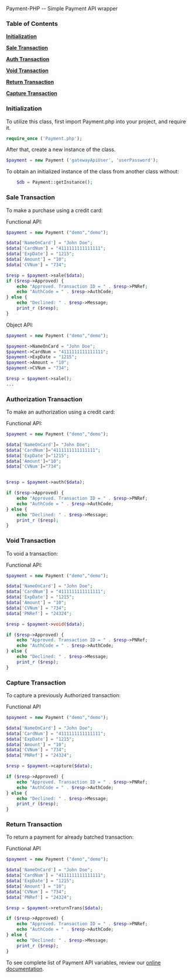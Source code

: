 Payment-PHP -- Simple Payment API wrapper

### Table of Contents
**[Initialization](#initialization)**

**[Sale Transaction](#sale-transaction)**

**[Auth Transaction](#authorization-transaction)**

**[Void Transaction](#void-transaction)**

**[Return Transaction](#return-transaction)**

**[Capture Transaction](#capture-transaction)**

### Initialization
To utilize this class, first import Payment.php into your project, and require it.

```php
require_once ('Payment.php');
```

After that, create a new instance of the class.

```php
$payment = new Payment ('gatewayApiUser', 'userPassword');
```

To obtain an initialized instance of the class from another class without:
```php
    $db = Payment::getInstance();
```

### Sale Transaction
To make a purchase using a credit card:

Functional API:
```php
$payment = new Payment ("demo","demo");

$data['NameOnCard'] = "John Doe";
$data['CardNum'] = "4111111111111111";
$data['ExpDate'] = "1215";
$data['Amount'] = "10";
$data['CVNum'] = "734";

$resp = $payment->sale($data);
if ($resp->Approved) {
    echo "Approved. Transaction ID = " . $resp->PNRef;
    echo "AuthCode = " . $resp->AuthCode;
} else {
    echo "Declined: " . $resp->Message;
    print_r ($resp);
}

```

Object API:
```php
$payment = new Payment ("demo","demo");

$payment->NameOnCard = "John Doe";
$payment->CardNum = "4111111111111111";
$payment->ExpDate = "1215";
$payment->Amount = "10";
$payment->CVNum = "734";

$resp = $payment->sale();
...
```

### Authorization Transaction
To make an authorization using a credit card:

Functional API:
```php
$payment = new Payment ("demo","demo");

$data['NameOnCard']= "John Doe";
$data['CardNum']="4111111111111111";
$data['ExpDate']="1215";
$data['Amount']="10";
$data['CVNum']="734";


$resp = $payment->auth($data);

if ($resp->Approved) {
    echo "Approved. Transaction ID = " . $resp->PNRef;
    echo "AuthCode = " . $resp->AuthCode;
} else {
    echo "Declined: " . $resp->Message;
    print_r ($resp);
}
```

### Void Transaction

To void a transaction:

Functional API:
```php
$payment = new Payment ("demo","demo");

$data['NameOnCard'] = "John Doe";
$data['CardNum'] = "4111111111111111";
$data['ExpDate'] = "1215";
$data['Amount'] = "10";
$data['CVNum'] = "734";
$data['PNRef'] = "24324";

$resp = $payment->void($data);

if ($resp->Approved) {
    echo "Approved. Transaction ID = " . $resp->PNRef;
    echo "AuthCode = " . $resp->AuthCode;
} else {
    echo "Declined: " . $resp->Message;
    print_r ($resp);
}
```

### Capture Transaction

To capture a previously Authorized transaction:

Functional API
```php
$payment = new Payment ("demo","demo");

$data['NameOnCard'] = "John Doe";
$data['CardNum'] = "4111111111111111";
$data['ExpDate'] = "1215";
$data['Amount'] = "10";
$data['CVNum'] = "734";
$data['PNRef'] = "24324";

$resp = $payment->capture($data);

if ($resp->Approved) {
    echo "Approved. Transaction ID = " . $resp->PNRef;
    echo "AuthCode = " . $resp->AuthCode;
} else {
    echo "Declined: " . $resp->Message;
    print_r ($resp);
}
```

### Return Transaction

To return a payment for already batched transaction:

Functional API

```php
$payment = new Payment ("demo","demo");

$data['NameOnCard'] = "John Doe";
$data['CardNum'] = "4111111111111111";
$data['ExpDate'] = "1215";
$data['Amount'] = "10";
$data['CVNum'] = "734";
$data['PNRef'] = "24324";

$resp = $payment->returnTrans($data);

if ($resp->Approved) {
    echo "Approved. Transaction ID = " . $resp->PNRef;
    echo "AuthCode = " . $resp->AuthCode;
} else {
    echo "Declined: " . $resp->Message;
    print_r ($resp);
}
```

To see complete list of Payment API variables, review our <a href='https://secure.suregate.net/vt/nethelp/Documents/processcreditcard.htm'>online documentation</a>. </br>
